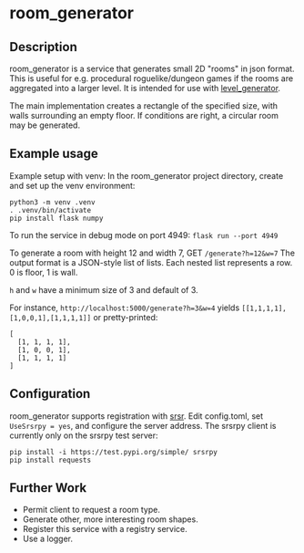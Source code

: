 # room_generator
## Description
room_generator is a service that generates small 2D "rooms" in json format.
This is useful for e.g. procedural roguelike/dungeon games if the rooms are aggregated into a larger level.
It is intended for use with [level_generator](https://github.com/ifIMust/level_generator).

The main implementation creates a rectangle of the specified size, with walls surrounding an empty floor.
If conditions are right, a circular room may be generated.

## Example usage
Example setup with venv:
In the room_generator project directory, create and set up the venv environment:
```
python3 -m venv .venv
. .venv/bin/activate
pip install flask numpy
```
To run the service in debug mode on port 4949:
`flask run --port 4949`

To generate a room with height 12 and width 7, GET `/generate?h=12&w=7`
The output format is a JSON-style list of lists. Each nested list represents a row.
0 is floor, 1 is wall.

`h` and `w` have a minimum size of 3 and default of 3.

For instance, `http://localhost:5000/generate?h=3&w=4` yields `[[1,1,1,1],[1,0,0,1],[1,1,1,1]]` or pretty-printed:
```
[
  [1, 1, 1, 1],
  [1, 0, 0, 1],
  [1, 1, 1, 1]
]
```

## Configuration
room_generator supports registration with [srsr](https://github.com/ifIMust/srsr).
Edit config.toml, set `UseSrsrpy = yes`, and configure the server address.
The srsrpy client is currently only on the srsrpy test server:
```
pip install -i https://test.pypi.org/simple/ srsrpy
pip install requests
```

## Further Work
- Permit client to request a room type.
- Generate other, more interesting room shapes.
- Register this service with a registry service.
- Use a logger.
